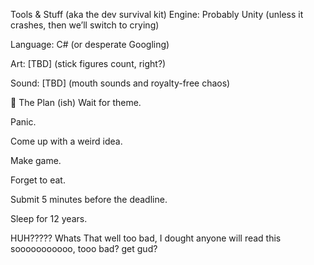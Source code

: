 Tools & Stuff (aka the dev survival kit)
Engine: Probably Unity (unless it crashes, then we’ll switch to crying)

Language: C# (or desperate Googling)

Art: [TBD] (stick figures count, right?)

Sound: [TBD] (mouth sounds and royalty-free chaos)

🎯 The Plan (ish)
Wait for theme.

Panic.

Come up with a weird idea.

Make game.

Forget to eat.

Submit 5 minutes before the deadline.

Sleep for 12 years.

HUH?????
Whats That well too bad, I dought anyone will read this sooooooooooo, tooo bad? get gud?
